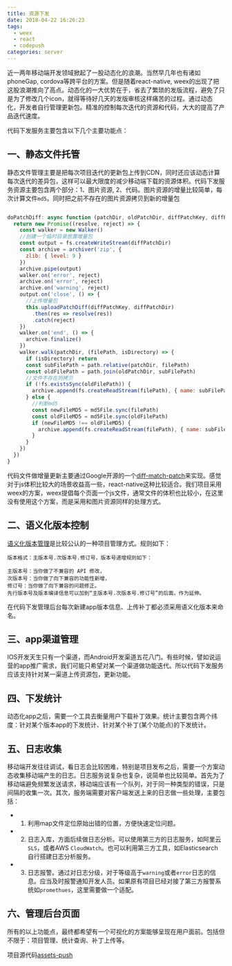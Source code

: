 ```yaml
---
title: 资源下发
date: 2018-04-22 16:26:23
tags:
  - weex
  - react
  - codepush
categories: server
---
```


近一两年移动端开发领域掀起了一股动态化的浪潮。当然早几年也有诸如phoneGap, cordova等跨平台的方案。但是随着react-native, weex的出现了把这股浪潮推向了高点。动态化的一大优势在于，省去了繁琐的发版流程，避免了只是为了修改几个icon，就得等待好几天的发版审核这样痛苦的过程。通过动态化，开发者自行管理更新包。精准的控制每次迭代的资源和代码，大大的提高了产品迭代速度。


代码下发服务主要包含以下几个主要功能点：


## 一、静态文件托管

静态文件管理主要是把每次项目迭代的更新包上传到CDN，同时还应该动态计算每次迭代的差异包，这样可以最大限度的减少移动端下载的资源体积。代码下发服务资源主要包含两个部分：1、图片资源, 2、代码。图片资源的增量比较简单，每次计算文件`md5`。同时把之前不存在的图片资源拷贝到新的增量包

```javascript

doPatchDiff: async function (patchDir, oldPatchDir, diffPatchKey, diffPatchDir) {
  return new Promise((resolve, reject) => {
    const walker = new Walker()
    //创建一个临时目录放置增量包
    const output = fs.createWriteStream(diffPatchDir)
    const archive = archiver('zip', {
      zlib: { level: 9 }
    })
    archive.pipe(output)
    walker.on('error', reject)
    archive.on('error', reject)
    archive.on('warning', reject)
    output.on('close', () => {
      //上传增量包
      this.uploadPatchDiff(diffPatchKey, diffPatchDir)
        .then(res => resolve(res))
        .catch(reject)
    })
    walker.on('end', () => {
      archive.finalize()
    })
    walker.walk(patchDir, (filePath, isDirectory) => {
      if (isDirectory) return
      const subFilePath = path.relative(patchDir, filePath)
      const oldFilePath = path.join(oldPatchDir, subFilePath)
      //文件不存在则拷贝
      if (!fs.existsSync(oldFilePath)) {
        archive.append(fs.createReadStream(filePath), { name: subFilePath })
      } else {
        //判断md5
        const newFileMD5 = md5File.sync(filePath)
        const oldFileMD5 = md5File.sync(oldFilePath)
        if (newFileMD5 !== oldFileMD5) {
          archive.append(fs.createReadStream(filePath), { name: subFilePath })
        }
      }
    })
  })
}

```

代码文件做增量更新主要通过Google开源的一个[diff-match-patch](https://github.com/google/diff-match-patch)来实现。感觉对于js体积比较大的场景收益高一些，react-native这种比较适合。我们项目采用weex的方案，weex提倡每个页面一个js文件，通常文件的体积也比较小，在这里没有使用这个方案，而是采用和图片资源同样的处理方式。


## 二、语义化版本控制

[语义化版本管理](https://semver.org/lang/zh-CN/)是比较公认的一种项目管理方式。规则如下：

```shell
版本格式：主版本号.次版本号.修订号，版本号递增规则如下：

主版本号：当你做了不兼容的 API 修改，
次版本号：当你做了向下兼容的功能性新增，
修订号：当你做了向下兼容的问题修正。
先行版本号及版本编译信息可以加到“主版本号.次版本号.修订号”的后面，作为延伸。

```

在代码下发管理后台每次新建app版本信息、上传补丁都必须采用语义化版本来命名。


## 三、app渠道管理

IOS开发天生只有一个渠道，而Android开发渠道五花八门。有些时候，譬如说运营的app推广需求，我们可能只希望对某一个渠道做功能迭代。所以代码下发服务应该支持针对某一渠道上传资源包，更新功能。

## 四、下发统计

动态化app之后，需要一个工具去衡量用户下载补丁效果。统计主要包含两个纬度：针对某个版本app的下发统计、针对某个补丁(某个功能点)的下发统计。

## 五、日志收集

移动端开发往往调试，看日志会比较困难，特别是项目发布之后，需要一个方案动态收集移动端产生的日志。日志服务说复杂也复杂，说简单也比较简单。首先为了移动端避免频繁发送请求，移动端应该有一个队列，对于同一种类型的错误，只是间隔的收集一次。其次，服务端需要对客户端发送上来的日志做一些处理，主要包括：

+ 1. 利用map文件定位原始出错的位置，方便快速定位问题。
+ 2. 日志入库，方面后续做日志分析。可以使用第三方的日志服务，如阿里云`SLS`，或者AWS `CloudWatch`。也可以利用第三方工具，如Elasticsearch 自行搭建日志分析服务。
+ 3. 日志报警。通过对日志分级，对于等级高于`warning`或者`error`日志的信息。应当及时报警通知开发人员。如果原有项目已经对接了第三方报警系统如`promethues`，这里需要做一个适配。

## 六、管理后台页面

所有的以上功能点，最终都希望有一个可视化的方案能够呈现在用户面前。包括但不限于：项目管理、统计查询、补丁上传等。


项目源代码[assets-push](https://github.com/Luncher/assets-push)
